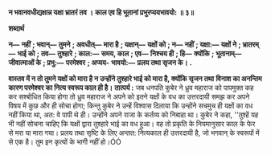**न भवानवधीद्यक्षान्न यक्षा भ्रातरं तव ।** **काल एव हि भूतानां प्रभुरप्ययभावयो: ॥ ३॥** 

**शब्दार्थ** 

**न—** **नहीं** **; भवान्—** **तुमने** **; अवधीत्—** **मारा है** **; यक्षान्—** **यक्षों को** **; न—** **नहीं** **; यक्षा:—** **यक्षों ने** **; भ्रातरम्—** **भाई को** **; तव—** **तुश्हारे** **; काल:—** **समय, काल** **; एव—** **निश्चय ही** **; हि—** **क्योंकि** **; भूतानाम्—** **जीवात्माओं के** **; प्रभु:—** **परमेश्वर** **; अप्यय-** **भावयो:—** **प्रलय तथा सृजन के।** **.** 

**वास्तव में न तो तुमने यक्षों को मारा है न उन्होंने तुश्हारे भाई को मारा है, क्योंकि सृजन तथा** **विनाश का अनन्तिम कारण परमेश्वर का नित्य स्वरूप काल ही है।** **तात्पर्य :** जब धनपति कुबेर ने ध्रुव महाराज को पापमुक्त कह कर सश्बोधित किया होगा तो ध्रुव महाराज ने अपने को इतने यक्षों के वध का उत्तरदायी समझ कर अपने विषय में कुछ और ही सोचा होगा; किन्तु कुबेर ने उन्हें विश्वास दिलाया कि उन्होंने सचमुच ही यक्षों का वध नहीं किया था, अत: वे पापी थे ही। उन्होंने अपने राजा के कर्तव्य को निबाहा था। कुबेर ने कहा, ''तुश्हें यह भी नहीं सोचना चाहिए कि यक्षों द्वारा तुश्हारे भाई का वध हुआ। वह तो प्रकृति के नियमानुसार काल के फेर से मरा या मारा गया। प्रलय तथा सृष्टि के लिए अन्तत: नित्यकाल ही उत्तरदायी है, जो भगवान् के स्वरूपों में से एक है। तुम इन कृत्यों के भागी नहीं हो।ÓÓ  